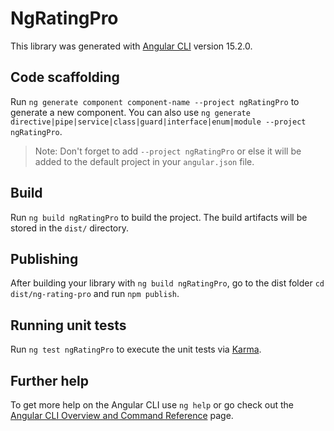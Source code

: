 # NgRatingPro

This library was generated with [Angular CLI](https://github.com/angular/angular-cli) version 15.2.0.

## Code scaffolding

Run `ng generate component component-name --project ngRatingPro` to generate a new component. You can also use `ng generate directive|pipe|service|class|guard|interface|enum|module --project ngRatingPro`.
> Note: Don't forget to add `--project ngRatingPro` or else it will be added to the default project in your `angular.json` file. 

## Build

Run `ng build ngRatingPro` to build the project. The build artifacts will be stored in the `dist/` directory.

## Publishing

After building your library with `ng build ngRatingPro`, go to the dist folder `cd dist/ng-rating-pro` and run `npm publish`.

## Running unit tests

Run `ng test ngRatingPro` to execute the unit tests via [Karma](https://karma-runner.github.io).

## Further help

To get more help on the Angular CLI use `ng help` or go check out the [Angular CLI Overview and Command Reference](https://angular.io/cli) page.
